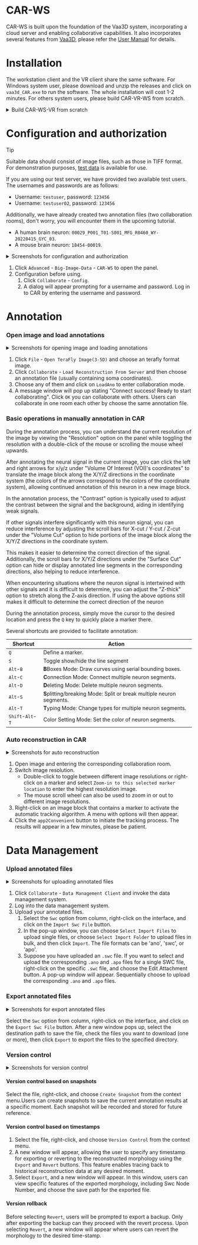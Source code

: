 # CAR-WS


CAR-WS is built upon the foundation of the Vaa3D system, incorporating a cloud server and enabling collaborative capabilities. It also incorporates several features from [Vaa3D](http://www.vaa3d.org/), please refer the [User Manual](https://github.com/Vaa3D/Vaa3D_Wiki/wiki/UserManual.wiki) for details.


# Installation

The workstation client and the VR client share the same software. For Windows system user, please download and unzip the releases and click on `vaa3d_CAR.exe` to run the software. The whole installation will cost 1-2 minutes. For others system users, please build CAR-VR-WS from scratch.

<details>
<summary>Build CAR-WS-VR from scratch</summary>

CAR-WS and CAR-VR clients share the same codebase based on Qt 4.7.3. You can refer to the following tutorials to compile.

- [On Linux](https://github.com/Vaa3D/Vaa3D_Wiki/wiki/Build-Vaa3D-on-Linux): Build CAR-VR-WS with C++ and QMake.
- [On Windows](https://github.com/Vaa3D/Vaa3D_Wiki/wiki/Build-Vaa3D-on-Windows-(QMake)): Build CAR-VR-WS with MSVC and QMake.

</details>


# Configuration and authorization

> [!TIP]
>
> Suitable data should consist of image files, such as those in TIFF format. For demonstration purposes, [test data](../assets/demo_image_data) is available for use.
> 
> If you are using our test server, we have provided two available test users. The usernames and passwords are as follows:
> 
> - Username: `testuser`, password: `123456`
> - Username: `testuser02`, password: `123456`
> 
> Additionally, we have already created two annotation files (two collaboration rooms), don't worry, you will encounter them in the upcoming tutorial.
> - A human brain neuron: `00029_P001_T01-S001_MFG_R0460_WY-20220415_GYC_03`.
> - A mouse brain neuron: `18454-00019`.


<details>
<summary>Screenshots for configuration and authorization</summary>

![The CAR-WS entry](../assets/ws_entering.png)

**Figure 1**. The entry for CAR-WS.


![The CAR-WS configuration](../assets/ws_config.png)

**Figure 2**. The interface for config CAR-WS.


![The CAR-WS authorization.](../assets/ws_auth.png)

**Figure 3**. The interface for authenticating CAR-WS.
</details>


1. Click `Advanced` - `Big-Image-Data` - `CAR-WS` to open the panel.
2. Configuration before using.
    1. Click `Collaborate` - `Config`.
    2. A dialog will appear prompting for a username and password. Log in to CAR by entering the username and password.

# Annotation 

### Open image and load annotations

<details>
<summary>Screenshots for opening image and loading annotations</summary>
    

![The entry for loading annotations](../assets/ws_load_ano_1.png)

**Figure 4**. The entry for loading annotations.


![The interface for loading annotations](../assets/ws_load_ano_2.png)
    
**Figure 5**. The view for loading annotations.
</details>

1. Click `File` - `Open TeraFly Image(3-5D)` and choose an terafly format image.
2. Click `Collaborate` - `Load Reconstruction From Server` and then choose an annotation file (usually containing soma coordinates).
3. Choose any of them and click on `LoadAno` to enter collaboration mode.
4. A message window will pop up stating "Connect success! Ready to start collaborating". Click `OK` you can collaborate with others. Users can collaborate in one room each other by choose the same annotation file.


### Basic operations in manually annotation in CAR

During the annotation process, you can understand the current resolution of the image by viewing the "Resolution" option on the panel while toggling the resolution with a double-click of the mouse or scrolling the mouse wheel upwards.

After annotating the neural signal in the current image, you can click the left and right arrows for x/y/z under "Volume Of Interest (VOI)'s coordinates" to translate the image block along the X/Y/Z directions in the coordinate system (the colors of the arrows correspond to the colors of the coordinate system), allowing continued annotation of this neuron in a new image block.

In the annotation process, the "Contrast" option is typically used to adjust the contrast between the signal and the background, aiding in identifying weak signals.

If other signals interfere significantly with this neuron signal, you can reduce interference by adjusting the scroll bars for X-cut / Y-cut / Z-cut under the "Volume Cut" option to hide portions of the image block along the X/Y/Z directions in the coordinate system.

This makes it easier to determine the correct direction of the signal. Additionally, the scroll bars for X/Y/Z directions under the "Surface Cut" option can hide or display annotated line segments in the corresponding directions, also helping to reduce interference. 

When encountering situations where the neuron signal is intertwined with other signals and it is difficult to determine, you can adjust the "Z-thick" option to stretch along the Z-axis direction. If using the above options still makes it difficult to determine the correct direction of the neuron

During the annotation process, simply move the cursor to the desired location and press the `Q` key to quickly place a marker there.

Several shortcuts are provided to facilitate annotation:

| Shortcut          | Action                                                                |
| ----------------- | --------------------------------------------------------------------- |
| `Q`               | Define a marker.                                                      |
| `S`               | Toggle show/hide the line segment                                     |
| `Alt`-`B`         | **B**Boxes Mode: Draw curves using serial bounding boxes.             |
| `Alt`-`C`         | **C**onnection Mode: Connect multiple neuron segments.                |
| `Alt`-`D`         | **D**eleting Mode: Delete multiple neuron segments.                   |
| `Alt`-`S`         | **S**plitting/breaking Mode: Split or break multiple neuron segments. |
| `Alt`-`T`         | **T**yping Mode: Change types for multiple neuron segments.           |
| `Shift`-`Alt`-`T` | Color Setting Mode: Set the color of neuron segments.                 |


### Auto reconstruction in CAR

<details>
<summary>Screenshots for auto reconstruction</summary>

![The entry for auto reconsturction, example in mouse brain "18454-00019"](../assets/auto01.png)

**Figure 6**. The entry for auto reconsturction, example in mouse brain "18454-00019".


![The results for auto reconsturction, example in mouse brain "18454-00019"](../assets/ws_load_ano_2.png)
    
**Figure 7**. The results for auto reconsturction, example in mouse brain "18454-00019".
</details>

1. Open image and entering the corresponding collaboration room.
2. Switch image resolution.
    - Double-click to toggle between different image resolutions or right-click on a marker and select `Zoom-in to this selected marker location` to enter the highest resolution image.
    - The mouse scroll wheel can also be used to zoom in or out to different image resolutions.
3. Right-click on an image block that contains a marker to activate the automatic tracking algorithm. A menu with options will then appear.
4. Click the `app2Convenient` button to initiate the tracking process. The results will appear in a few minutes, please be patient.


# Data Management

### Upload annotated files


<details>
<summary>Screenshots for uploading annotated files</summary>

![ws_dbms_01](../assets/ws_dbms_01.png)
    
**Figure 8**. The entry for data managment client.


![ws_dbms_login](../assets/ws_dbms_login.png)
    
**Figure 9**. The interface for authenticating the data management client.


![The entry for upload SWC files](../assets/ws_dbms_import_swc_01.png)

**Figure 10**. The entry for uploading a single `.swc` file or multiple files with formats such as `ano`, `swc`, or `apo`.


![The interface for upload SWC files](../assets/ws_dbms_import_swc_02.png)

**Figure 11**. The entry for uploading a single `.swc` file or multiple files with formats such as `ano`, `swc`, or `apo`.


![The entry for upload APO or ANO files](../assets/ws_dbms_import_ano_apo_01.png)

**Figure 12**. The entry for uploading `.apo`/`.ano` files.


![The entry for upload APO or ANO files](../assets/ws_dbms_import_ano_apo_02.png)

**Figure 13**. The interface for uploading `.apo`/`.ano` files.
</details>

1. Click `Collaborate` - `Data Management Client` and invoke the data management system.
2. Log into the data management system.
3. Upload your annotated files.
    1. Select the `Swc` option from column, right-click  on the interface, and click on the `Import Swc File` button.
    2. In the pop-up window, you can choose `Select Import Files` to upload single files, or choose `Select Import Folder` to upload files in bulk, and then click `Import`. The file formats can be 'ano', 'swc', or 'apo'.
    3. Suppose you have uploaded an `.swc` file. If you want to select and upload the corresponding `.ano` and `.apo` files for a single SWC file, right-click on the specific `.swc` file, and choose the Edit Attachment button. A pop-up window will appear. Sequentially choose to upload the corresponding `.ano` and `.apo` files.



### Export annotated files

<details>
<summary>Screenshots for export annotated files</summary>

![ws_dbms_export_swc_01](../assets/ws_dbms_export_swc_01.png)
    
**Figure 14**. The entry for export annotated files.


![ws_dbms_export_swc_02](../assets/ws_dbms_export_swc_02.png)

**Figure 15**. The interface for export annotated files.
</details>

 Select the `Swc` option from column, right-click  on the interface, and click on the `Export Swc File` button. After a new window pops up, select the destination path to save the file, check the files you want to download (one or more), then click `Export` to export the files to the specified directory.



### Version control

<details>
<summary>Screenshots for version control
</summary>
    
![The entry for version control](../assets/version_control_00.png)

**Figure 16**. The entry for version control.


![The interface for version control based on snapshots](../assets/version_control_01.png)

**Figure 17**. The interface for version control based on snapshots.


![The versions tree viewer](../assets/version_control_02.png)

**Figure 18**. The versions tree viewer.


![The interface for version rollback](../assets/revert.png)
    
**Figure 19**. The interface for version rollback.
</details>


#### Version control based on snapshots

Select the file, right-click, and choose `Create Snapshot` from the context menu.Users can create snapshots to save the current annotation results at a specific moment. Each snapshot will be recorded and stored for future reference.


#### Version control based on timestamps

1. Select the file, right-click, and choose `Version Control` from the context menu.
2. A new window will appear, allowing the user to specify any timestamp for exporting or reverting to the reconstructed morphology using the `Export` and `Revert` buttons. This feature enables tracing back to historical reconstruction data at any desired moment.
3. Select `Export`, and a new window will appear. In this window, users can view specific features of the exported morphology, including Swc Node Number, and choose the save path for the exported file.


#### Version rollback

Before selecting `Revert`, users will be prompted to export a backup. Only after exporting the backup can they proceed with the revert process. Upon selecting `Revert`, a new window will appear where users can revert the morphology to the desired time-stamp.
